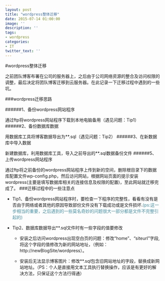 ```yaml
---
layout: post
title: "wordpress整体迁移"
date: 2015-07-14 01:00:00
image: ''
description: ''
tags:
- wordpress
categories:
- IT
twitter_text: ''
---
```

#wordpress整体迁移

之前团队博客布署在公司的服务器上，之后由于公司网络资源的整合及访问权限的调整，最后决定将团队博客迁移到云服务器。在此记录一下迁移过程中遇到的一些坑。

###wordpress迁移思路

######1、备份wordpress网站程序

通过ftp将wordpress网站程序下载到本地电脑备用（遇见问题：Tip1）
######2、备份数据库数据

用数据库工具将博客数据导出为**.sql（遇见问题：Tip2）
######3、在新数据库中导入数据

新建数据库，利用数据库工具，导入之前导出的**.sql数据备份文件
######5、上传wordpress网站程序

通过ftp将之前备份的wordpress网站程序上传到新的空间，删除根目录下的数据库配置文件wp-config.php，然后访问网站，根据网站页面的提示安装wordpress(主要是填写数据库相关的连接信息及权限的配置)，至此网站就迁移完成了。
###迁移过程中的一些注意点

* Tip1、备份wordpress网站程序时，要检查一下程序的完整性，看看有没有是否由于网络或者其他的原因导致部份文件没有下载成功或是文件损坏.<font color="#4590a3">(ps:这一步相当的重要，之后遇到的一些莫名奇妙的问题很大一部分都是文件不完整引起的)</font>

* Tip2、数据库数据导出**.sql文件时有一些字段的值要修改
  * 安装之后访问wordpress出现空白页的问题：修改“home”、“siteurl”字段,将这个字段的值修改为新的网站地址，（例如：http://newBlogSite/wordpress）。

  * 安装后无法显示博客图片：修改**.sql包含旧网站地址的字段，替换成新网站地址。（PS：个人是直接用文本工具执行替换操作，应该是有更好的解决方法，只保证这个方法行得通）

